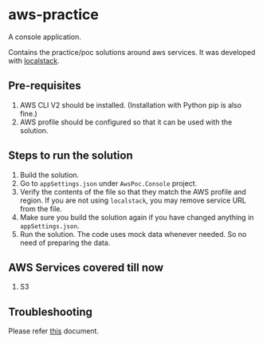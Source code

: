 # aws-practice
A console application.

Contains the practice/poc solutions around aws services. It was developed with [localstack](https://github.com/localstack/localstack).

## Pre-requisites
1. AWS CLI V2 should be installed. (Installation with Python pip is also fine.)
2. AWS profile should be configured so that it can be used with the solution.

## Steps to run the solution
1. Build the solution.
2. Go to `appSettings.json` under `AwsPoc.Console` project.
3. Verify the contents of the file so that they match the AWS profile and region. If you are not using `localstack`, you may remove service URL from the file.
4. Make sure you build the solution again if you have changed anything in `appSettings.json`.
5. Run the solution. The code uses mock data whenever needed. So no need of preparing the data.

## AWS Services covered till now
1. S3

## Troubleshooting
Please refer [this](Troubleshooting.md) document.